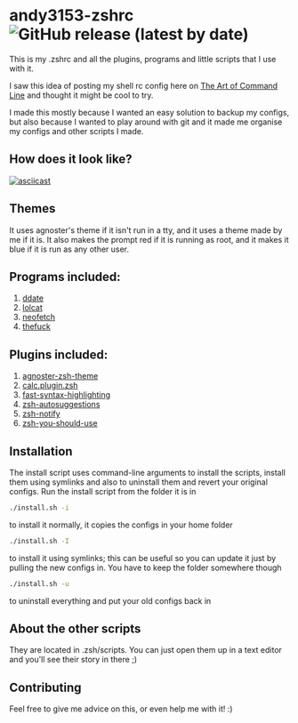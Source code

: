 # andy3153-zshrc ![GitHub release (latest by date)](https://img.shields.io/github/v/release/Andy3153/andy3153-zshrc)
This is my .zshrc and all the plugins, programs and little
scripts that I use with it.

I saw this idea of posting my shell rc config here on
[The Art of Command Line](https://github.com/jlevy/the-art-of-command-line)
and thought it might be cool to try.

I made this mostly because I wanted an easy solution to
backup my configs, but also because I wanted to play around
with git and it made me organise my configs and other scripts
I made.

## How does it look like?

[![asciicast](https://asciinema.org/a/273987.svg)](https://asciinema.org/a/270233)

## Themes
It uses agnoster's theme if it isn't run in a tty, and it uses a theme made by me if it is.
It also makes the prompt red if it is running as root, and it makes it blue if it is run as any other user.


## Programs included:

  1. [ddate](https://github.com/bo0ts/ddate)
  2. [lolcat](https://github.com/busyloop/lolcat)
  3. [neofetch](https://github.com/dylanaraps/neofetch)
  4. [thefuck](https://github.com/nvbn/thefuck)

## Plugins included:

  1. [agnoster-zsh-theme](https://github.com/agnoster/agnoster-zsh-theme)
  2. [calc.plugin.zsh](https://github.com/arzzen/calc.plugin.zsh)
  3. [fast-syntax-highlighting](https://github.com/zdharma/fast-syntax-highlighting)
  4. [zsh-autosuggestions](https://github.com/zsh-users/zsh-autosuggestions)
  5. [zsh-notify](https://github.com/marzocchi/zsh-notify)
  6. [zsh-you-should-use](https://github.com/MichaelAquilina/zsh-you-should-use)

## Installation

The install script uses command-line arguments to install
the scripts, install them using symlinks and also to
uninstall them and revert your original configs. Run the
install script from the folder it is in

```bash
./install.sh -i
```
to install it normally, it copies the configs in your home
folder

```bash
./install.sh -I
```
to install it using symlinks; this can be useful so you can
update it just by pulling the new configs in. You have to
keep the folder somewhere though

```bash
./install.sh -u
```
to uninstall everything and put your old configs back in

## About the other scripts
They are located in .zsh/scripts. You can just open them up
in a text editor and you'll see their story in there ;)

## Contributing
Feel free to give me advice on this, or even help me with
it! :)
